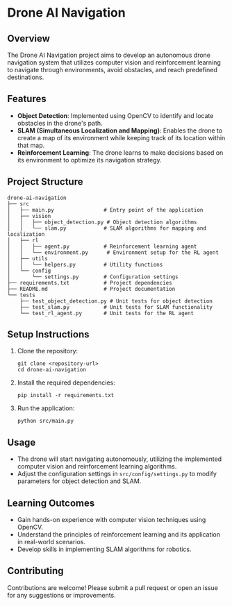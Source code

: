 # Drone AI Navigation

## Overview
The Drone AI Navigation project aims to develop an autonomous drone navigation system that utilizes computer vision and reinforcement learning to navigate through environments, avoid obstacles, and reach predefined destinations.

## Features
- **Object Detection**: Implemented using OpenCV to identify and locate obstacles in the drone's path.
- **SLAM (Simultaneous Localization and Mapping)**: Enables the drone to create a map of its environment while keeping track of its location within that map.
- **Reinforcement Learning**: The drone learns to make decisions based on its environment to optimize its navigation strategy.

## Project Structure
```
drone-ai-navigation
├── src
│   ├── main.py                # Entry point of the application
│   ├── vision
│   │   ├── object_detection.py # Object detection algorithms
│   │   └── slam.py            # SLAM algorithms for mapping and localization
│   ├── rl
│   │   ├── agent.py           # Reinforcement learning agent
│   │   └── environment.py      # Environment setup for the RL agent
│   ├── utils
│   │   └── helpers.py         # Utility functions
│   └── config
│       └── settings.py        # Configuration settings
├── requirements.txt           # Project dependencies
├── README.md                  # Project documentation
└── tests
    ├── test_object_detection.py # Unit tests for object detection
    ├── test_slam.py           # Unit tests for SLAM functionality
    └── test_rl_agent.py       # Unit tests for the RL agent
```

## Setup Instructions
1. Clone the repository:
   ```
   git clone <repository-url>
   cd drone-ai-navigation
   ```

2. Install the required dependencies:
   ```
   pip install -r requirements.txt
   ```

3. Run the application:
   ```
   python src/main.py
   ```

## Usage
- The drone will start navigating autonomously, utilizing the implemented computer vision and reinforcement learning algorithms.
- Adjust the configuration settings in `src/config/settings.py` to modify parameters for object detection and SLAM.

## Learning Outcomes
- Gain hands-on experience with computer vision techniques using OpenCV.
- Understand the principles of reinforcement learning and its application in real-world scenarios.
- Develop skills in implementing SLAM algorithms for robotics.

## Contributing
Contributions are welcome! Please submit a pull request or open an issue for any suggestions or improvements.